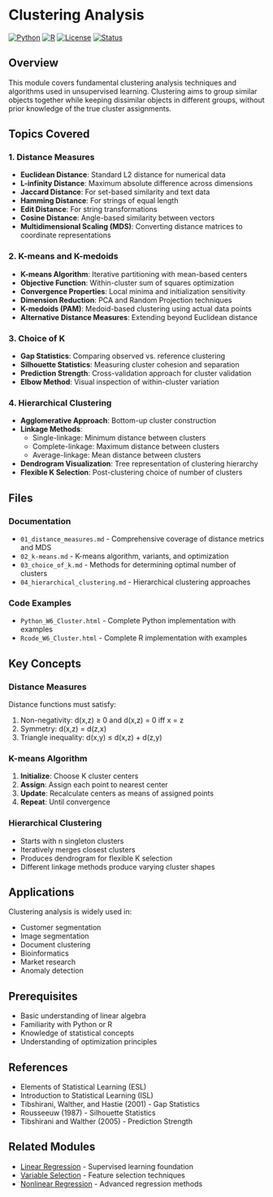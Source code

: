 # Clustering Analysis

[![Python](https://img.shields.io/badge/Python-3.8+-blue.svg)](https://www.python.org/)
[![R](https://img.shields.io/badge/R-4.0+-green.svg)](https://www.r-project.org/)
[![License](https://img.shields.io/badge/License-MIT-yellow.svg)](../LICENSE)
[![Status](https://img.shields.io/badge/Status-Complete-brightgreen.svg)]()

## Overview

This module covers fundamental clustering analysis techniques and algorithms used in unsupervised learning. Clustering aims to group similar objects together while keeping dissimilar objects in different groups, without prior knowledge of the true cluster assignments.

## Topics Covered

### 1. Distance Measures
- **Euclidean Distance**: Standard L2 distance for numerical data
- **L-infinity Distance**: Maximum absolute difference across dimensions
- **Jaccard Distance**: For set-based similarity and text data
- **Hamming Distance**: For strings of equal length
- **Edit Distance**: For string transformations
- **Cosine Distance**: Angle-based similarity between vectors
- **Multidimensional Scaling (MDS)**: Converting distance matrices to coordinate representations

### 2. K-means and K-medoids
- **K-means Algorithm**: Iterative partitioning with mean-based centers
- **Objective Function**: Within-cluster sum of squares optimization
- **Convergence Properties**: Local minima and initialization sensitivity
- **Dimension Reduction**: PCA and Random Projection techniques
- **K-medoids (PAM)**: Medoid-based clustering using actual data points
- **Alternative Distance Measures**: Extending beyond Euclidean distance

### 3. Choice of K
- **Gap Statistics**: Comparing observed vs. reference clustering
- **Silhouette Statistics**: Measuring cluster cohesion and separation
- **Prediction Strength**: Cross-validation approach for cluster validation
- **Elbow Method**: Visual inspection of within-cluster variation

### 4. Hierarchical Clustering
- **Agglomerative Approach**: Bottom-up cluster construction
- **Linkage Methods**:
  - Single-linkage: Minimum distance between clusters
  - Complete-linkage: Maximum distance between clusters
  - Average-linkage: Mean distance between clusters
- **Dendrogram Visualization**: Tree representation of clustering hierarchy
- **Flexible K Selection**: Post-clustering choice of number of clusters

## Files

### Documentation
- `01_distance_measures.md` - Comprehensive coverage of distance metrics and MDS
- `02_k-means.md` - K-means algorithm, variants, and optimization
- `03_choice_of_k.md` - Methods for determining optimal number of clusters
- `04_hierarchical_clustering.md` - Hierarchical clustering approaches

### Code Examples
- `Python_W6_Cluster.html` - Complete Python implementation with examples
- `Rcode_W6_Cluster.html` - Complete R implementation with examples

## Key Concepts

### Distance Measures
Distance functions must satisfy:
1. Non-negativity: d(x,z) ≥ 0 and d(x,z) = 0 iff x = z
2. Symmetry: d(x,z) = d(z,x)
3. Triangle inequality: d(x,y) ≤ d(x,z) + d(z,y)

### K-means Algorithm
1. **Initialize**: Choose K cluster centers
2. **Assign**: Assign each point to nearest center
3. **Update**: Recalculate centers as means of assigned points
4. **Repeat**: Until convergence

### Hierarchical Clustering
- Starts with n singleton clusters
- Iteratively merges closest clusters
- Produces dendrogram for flexible K selection
- Different linkage methods produce varying cluster shapes

## Applications

Clustering analysis is widely used in:
- Customer segmentation
- Image segmentation
- Document clustering
- Bioinformatics
- Market research
- Anomaly detection

## Prerequisites

- Basic understanding of linear algebra
- Familiarity with Python or R
- Knowledge of statistical concepts
- Understanding of optimization principles

## References

- Elements of Statistical Learning (ESL)
- Introduction to Statistical Learning (ISL)
- Tibshirani, Walther, and Hastie (2001) - Gap Statistics
- Rousseeuw (1987) - Silhouette Statistics
- Tibshirani and Walther (2005) - Prediction Strength

## Related Modules

- [Linear Regression](../02_linear_regression/) - Supervised learning foundation
- [Variable Selection](../03_variable_selection_regularization/) - Feature selection techniques
- [Nonlinear Regression](../05_nonlinear_regression/) - Advanced regression methods 